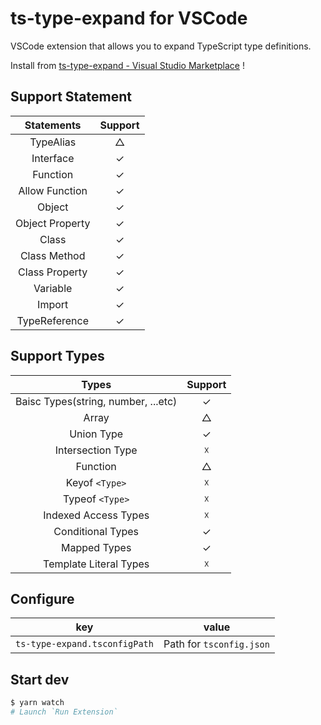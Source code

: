 # ts-type-expand for VSCode

VSCode extension that allows you to expand TypeScript type definitions.

Install from [ts-type-expand - Visual Studio Marketplace](https://marketplace.visualstudio.com/items?itemName=kimuson.ts-type-expand) !

## Support Statement

|   Statements    | Support |
| :-------------: | :-----: |
|    TypeAlias    |    △    |
|    Interface    |    ✓    |
|    Function     |    ✓    |
| Allow Function  |    ✓    |
|     Object      |    ✓    |
| Object Property |    ✓    |
|      Class      |    ✓    |
|  Class Method   |    ✓    |
| Class Property  |    ✓    |
|    Variable     |    ✓    |
|     Import      |    ✓    |
|  TypeReference  |    ✓    |

## Support Types

|                Types                | Support |
| :---------------------------------: | :-----: |
| Baisc Types(string, number, ...etc) |    ✓    |
|                Array                |    △    |
|             Union Type              |    ✓    |
|          Intersection Type          |    ☓    |
|              Function               |    △    |
|           Keyof `<Type>`            |    ☓    |
|           Typeof `<Type>`           |    ☓    |
|        Indexed Access Types         |    ☓    |
|          Conditional Types          |    ✓    |
|            Mapped Types             |    ✓    |
|       Template Literal Types        |    ☓    |

## Configure

|              key              |          value           |
| :---------------------------: | :----------------------: |
| `ts-type-expand.tsconfigPath` | Path for `tsconfig.json` |

## Start dev

```bash
$ yarn watch
# Launch `Run Extension`
```
